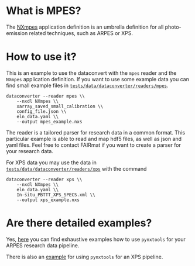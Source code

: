 # What is MPES?

The [NXmpes](https://fairmat-experimental.github.io/nexus-fairmat-proposal/9636feecb79bb32b828b1a9804269573256d7696/classes/contributed_definitions/NXmpes.html#nxmpes) application definition is an umbrella definition for all photo-emission related techniques, such as ARPES or XPS.

# How to use it?

This is an example to use the dataconvert with the `mpes` reader and the `NXmpes` application definition.
If you want to use some example data you can find small example files in [`tests/data/dataconverter/readers/mpes`](https://github.com/FAIRmat-NFDI/pynxtools/tree/master/tests/data/dataconverter/readers/mpes).

```shell
dataconverter --reader mpes \\
    --nxdl NXmpes \\
    xarray_saved_small_calibration \\
    config_file.json \\
    eln_data.yaml \\
    --output mpes_example.nxs
```

The reader is a tailored parser for research data in a common format. This particular example is able to read and map hdf5 files, as well as json and yaml files. Feel free to contact FAIRmat if you want to create a parser for your research data.

For XPS data you may use the data in [`tests/data/dataconverter/readers/xps`](https://github.com/FAIRmat-NFDI/pynxtools/tree/master/tests/data/dataconverter/readers/xps) with the command

```shell
dataconverter --reader xps \\
    --nxdl NXmpes \\
    eln_data.yaml \\
    In-situ_PBTTT_XPS_SPECS.xml \\
    --output xps_example.nxs
```

# Are there detailed examples?

Yes, [here](https://gitlab.mpcdf.mpg.de/nomad-lab/nomad-remote-tools-hub/-/tree/develop/docker/mpes) you can find exhaustive examples how to use `pynxtools` for your ARPES research data pipeline.

There is also an [example](https://gitlab.mpcdf.mpg.de/nomad-lab/nomad-remote-tools-hub/-/tree/develop/docker/xps) for using `pynxtools` for an XPS pipeline.
